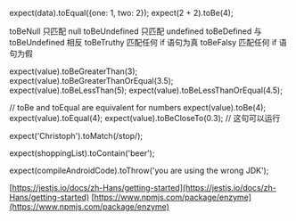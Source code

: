 <!--
 * @Description: 
 * @Author: liyoucheng
 * @Date: 2020-04-30 12:40:59
 * @LastEditors: liyoucheng
 * @LastEditTime: 2020-04-30 12:59:15
 -->

expect(data).toEqual({one: 1, two: 2});
expect(2 + 2).toBe(4);

toBeNull 只匹配 null
toBeUndefined 只匹配 undefined
toBeDefined 与 toBeUndefined 相反
toBeTruthy 匹配任何 if 语句为真
toBeFalsy 匹配任何 if 语句为假

expect(value).toBeGreaterThan(3);
expect(value).toBeGreaterThanOrEqual(3.5);
expect(value).toBeLessThan(5);
expect(value).toBeLessThanOrEqual(4.5);

// toBe and toEqual are equivalent for numbers
expect(value).toBe(4);
expect(value).toEqual(4);
expect(value).toBeCloseTo(0.3); // 这句可以运行

expect('Christoph').toMatch(/stop/);

expect(shoppingList).toContain('beer');

expect(compileAndroidCode).toThrow('you are using the wrong JDK');

[https://jestjs.io/docs/zh-Hans/getting-started](https://jestjs.io/docs/zh-Hans/getting-started)
[https://www.npmjs.com/package/enzyme](https://www.npmjs.com/package/enzyme)
